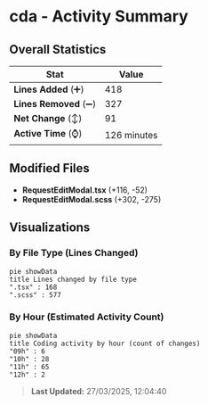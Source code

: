 # cda - Activity Summary 

## Overall Statistics

| Stat                   | Value                                                             |
| ---------------------- | ----------------------------------------------------------------- |
| **Lines Added** (➕)   | 418                                          |
| **Lines Removed** (➖) | 327                                        |
| **Net Change** (↕)    | 91                |
| **Active Time** (⌚)   | 126 minutes |


## Modified Files
- **RequestEditModal.tsx** (+116, -52)
- **RequestEditModal.scss** (+302, -275)

## Visualizations

### By File Type (Lines Changed)

```mermaid
pie showData
title Lines changed by file type
".tsx" : 168
".scss" : 577
```

### By Hour (Estimated Activity Count)

```mermaid
pie showData
title Coding activity by hour (count of changes)
"09h" : 6
"10h" : 28
"11h" : 65
"12h" : 2
```


> **Last Updated:** 27/03/2025, 12:04:40